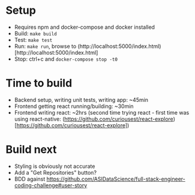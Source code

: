 # Setup

* Requires npm and docker-compose and docker installed
* Build: `make build`
* Test: `make test`
* Run: `make run`, browse to (http://localhost:5000/index.html)[http://localhost:5000/index.html]
* Stop: ctrl+c and `docker-compose stop -t0`

# Time to build

* Backend setup, writing unit tests, writing app: ~45min
* Frontend getting react running/building: ~30min
* Frontend writing react: ~2hrs (second time trying react - first time was using react-native: (https://github.com/curiousest/react-explore)[https://github.com/curiousest/react-explore])

# Build next

* Styling is obviously not accurate
* Add a "Get Repositories" button?
* BDD against https://github.com/ASIDataScience/full-stack-engineer-coding-challenge#user-story
